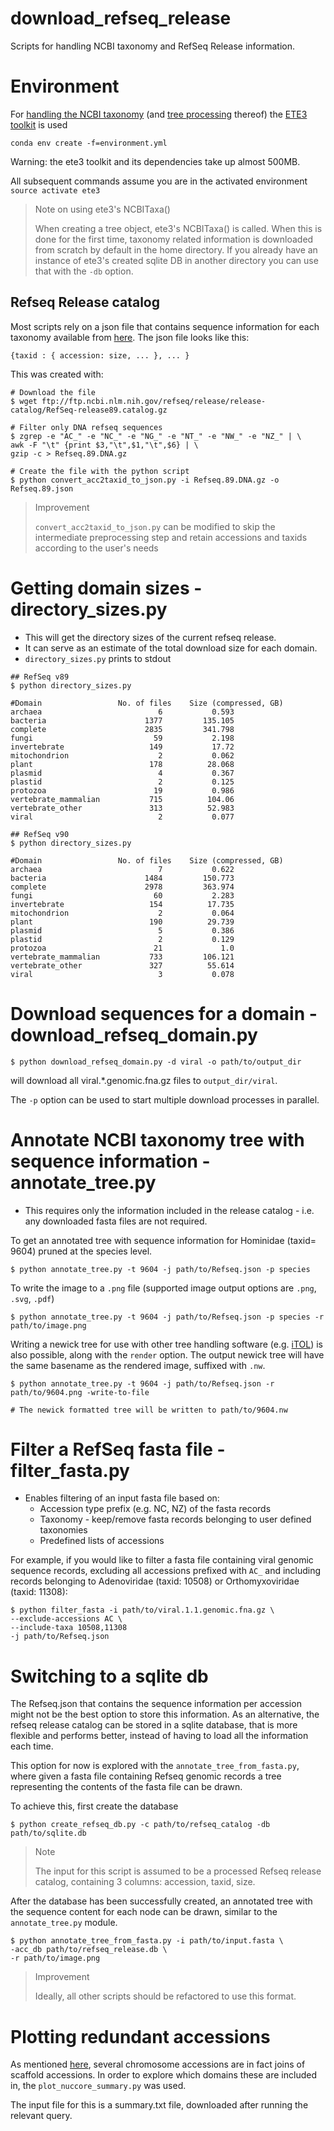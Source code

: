 # download_refseq_release

Scripts for handling NCBI taxonomy and RefSeq Release information.

# Environment

For [handling the NCBI taxonomy](http://etetoolkit.org/docs/latest/tutorial/tutorial_ncbitaxonomy.html)
 (and [tree processing](http://etetoolkit.org/docs/latest/tutorial/index.html) thereof)
  the [ETE3 toolkit](http://etetoolkit.org/docs/latest/index.html)
  is used

```
conda env create -f=environment.yml
```

Warning: the ete3 toolkit and its dependencies take up almost 500MB.

All subsequent commands assume you are in the activated environment `source activate ete3`

> Note on using ete3's NCBITaxa()
>
>When creating a tree object, ete3's NCBITaxa() is called. When this is done for the first time, taxonomy related 
information is downloaded from scratch by default in the home directory. 
>If you already have an instance of ete3's created sqlite DB
>in another directory you can use that with the `-db` option.

## Refseq Release catalog

Most scripts rely on a json file that contains sequence information for each taxonomy available from
[here](ftp://ftp.ncbi.nlm.nih.gov/refseq/release/release-catalog/).
The json file looks like this:
```
{taxid : { accession: size, ... }, ... }
```

This was created with:
```
# Download the file
$ wget ftp://ftp.ncbi.nlm.nih.gov/refseq/release/release-catalog/RefSeq-release89.catalog.gz

# Filter only DNA refseq sequences
$ zgrep -e "AC_" -e "NC_" -e "NG_" -e "NT_" -e "NW_" -e "NZ_" | \
awk -F "\t" {print $3,"\t",$1,"\t",$6} | \
gzip -c > Refseq.89.DNA.gz

# Create the file with the python script
$ python convert_acc2taxid_to_json.py -i Refseq.89.DNA.gz -o Refseq.89.json

```

> Improvement 
>
>`convert_acc2taxid_to_json.py` can be modified to skip the intermediate
>preprocessing step and retain accessions and taxids according to the
>user's needs 


# Getting domain sizes - directory_sizes.py

- This will get the directory sizes of the current refseq release.
- It can serve as an estimate of the total download size for each domain.
- `directory_sizes.py` prints to stdout

```
## RefSeq v89
$ python directory_sizes.py

#Domain                 No. of files    Size (compressed, GB)
archaea                          6           0.593
bacteria                      1377         135.105
complete                      2835         341.798
fungi                           59           2.198
invertebrate                   149           17.72
mitochondrion                    2           0.062
plant                          178          28.068
plasmid                          4           0.367
plastid                          2           0.125
protozoa                        19           0.986
vertebrate_mammalian           715          104.06
vertebrate_other               313          52.983
viral                            2           0.077

```

```
## RefSeq v90
$ python directory_sizes.py

#Domain                 No. of files    Size (compressed, GB)
archaea                          7           0.622
bacteria                      1484         150.773
complete                      2978         363.974
fungi                           60           2.283
invertebrate                   154          17.735
mitochondrion                    2           0.064
plant                          190          29.739
plasmid                          5           0.386
plastid                          2           0.129
protozoa                        21             1.0
vertebrate_mammalian           733         106.121
vertebrate_other               327          55.614
viral                            3           0.078
```

# Download sequences for a domain - download_refseq_domain.py

```
$ python download_refseq_domain.py -d viral -o path/to/output_dir
```

will download all viral.*.genomic.fna.gz files to `output_dir/viral`. 

The `-p` option can be used to start multiple download processes in parallel.

# Annotate NCBI taxonomy tree with sequence information - annotate_tree.py

- This requires only the information included in the release catalog - i.e. any downloaded fasta files are not 
required.

To get an annotated tree with sequence information for Hominidae (taxid= 9604) pruned at the species level.
```
$ python annotate_tree.py -t 9604 -j path/to/Refseq.json -p species
```

To write the image to a `.png` file (supported image output options are `.png`, `.svg`, `.pdf`)
```
$ python annotate_tree.py -t 9604 -j path/to/Refseq.json -p species -r path/to/image.png
```

Writing a newick tree for use with other tree handling software (e.g. [iTOL](https://itol.embl.de/)) is also possible,
along with the `render` option. The output newick tree will have the same basename as the rendered image, suffixed
with `.nw`.

```
$ python annotate_tree.py -t 9604 -j path/to/Refseq.json -r path/to/9604.png -write-to-file

# The newick formatted tree will be written to path/to/9604.nw
```

# Filter a RefSeq fasta file - filter_fasta.py

- Enables filtering of an input fasta file based on:
  - Accession type prefix (e.g. NC, NZ) of the fasta records
  - Taxonomy - keep/remove fasta records belonging to user defined taxonomies
  - Predefined lists of accessions
  
For example, if you would like to filter a fasta file containing viral genomic sequence records, excluding all
accessions prefixed with `AC_` and including records belonging to Adenoviridae (taxid: 10508) or Orthomyxoviridae
(taxid: 11308):
  
```
$ python filter_fasta -i path/to/viral.1.1.genomic.fna.gz \
--exclude-accessions AC \
--include-taxa 10508,11308
-j path/to/Refseq.json
```

# Switching to a sqlite db

The Refseq.json that contains the sequence information per accession might not be the best
option to store this information. As an alternative, the refseq release catalog can be
stored in a sqlite database, that is more flexible and performs better, instead of having
to load all the information each time.

This option for now is explored with the `annotate_tree_from_fasta.py`, where given a fasta
file containing Refseq genomic records a tree representing the contents of the fasta file 
can be drawn.

To achieve this, first create the database

```
$ python create_refseq_db.py -c path/to/refseq_catalog -db path/to/sqlite.db
```

>Note
>
>The input for this script is assumed to be a processed Refseq release catalog, containing
>3 columns: accession, taxid, size.

After the database has been successfully created, an annotated tree with the sequence
content for each node can be drawn, similar to the `annotate_tree.py` module.

```
$ python annotate_tree_from_fasta.py -i path/to/input.fasta \
-acc_db path/to/refseq_release.db \
-r path/to/image.png
```

>Improvement
>
>Ideally, all other scripts should be refactored to use this format.

# Plotting redundant accessions

As mentioned [here](wdlfilter/README.md#Redundant-accessions), several chromosome accessions
are in fact joins of scaffold accessions. In order to explore which domains these are
included in, the `plot_nuccore_summary.py` was used. 

The input file for this is a summary.txt file, downloaded after running the relevant query.

